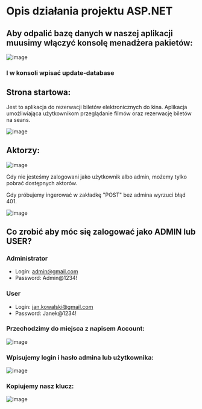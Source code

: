 # Opis działania projektu ASP.NET

## Aby odpalić bazę danych w naszej aplikacji muusimy włączyć konsolę menadżera pakietów:

![image](https://github.com/natanielgasiorek/eKino/assets/91785152/d5d9b084-d0fe-4eac-bf70-008ef0f2d20d)

### I w konsoli wpisać update-database

## Strona startowa:

Jest to aplikacja do rezerwacji biletów elektronicznych do kina. Aplikacja umożliwiająca użytkownikom przeglądanie filmów oraz rezerwację biletów na seans.

![image](https://github.com/natanielgasiorek/eKino/assets/91785152/6e1533ee-2839-43d8-a230-2585355ee608)


## Aktorzy:

![image](https://github.com/natanielgasiorek/eKino/assets/91785152/d725bb4a-5936-47c9-9c21-a5f0593414aa)

Gdy nie jesteśmy zalogowani jako użytkownik albo admin, możemy tylko pobrać dostępnych aktorów.

Gdy próbujemy ingerować w zakładkę "POST" bez admina wyrzuci błąd 401.

![image](https://github.com/natanielgasiorek/eKino/assets/91785152/35a1b61c-bad1-4091-b4dc-2db49630b40e)


## Co zrobić aby móc się zalogować jako ADMIN lub USER? 

### Administrator
- Login: admin@gmail.com
- Password: Admin@1234!

### User
- Login: jan.kowalski@gmail.com
- Password: Janek@1234!

### Przechodzimy do miejsca z napisem Account:

![image](https://github.com/natanielgasiorek/eKino/assets/91785152/357abab3-5918-4cbc-9933-579964956193)

### Wpisujemy login i hasło admina lub użytkownika:

![image](https://github.com/natanielgasiorek/eKino/assets/91785152/e05400b4-4907-42fc-b476-78e64d7b3c92)

### Kopiujemy nasz klucz:

![image](https://github.com/natanielgasiorek/eKino/assets/91785152/cb7f47d4-e412-4a24-9ce7-ccc461bcb064)




